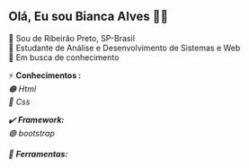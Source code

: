 ## Olá, Eu sou Bianca Alves :woman_technologist:

:pushpin: Sou de Ribeirão Preto, SP-Brasil  <br />
:blue_book: Estudante de Análise e Desenvolvimento de Sistemas e Web <br />
:mag_right: Em busca de conhecimento <br />




⚡  **Conhecimentos :** <br />
  <em> :orange_circle: Html <br />
  <em> :large_blue_circle: Css <br />
   
  :heavy_check_mark: **Framework:** <br />
     <em> :purple_circle: bootstrap <br />


 🧰  **Ferramentas:** <br />

